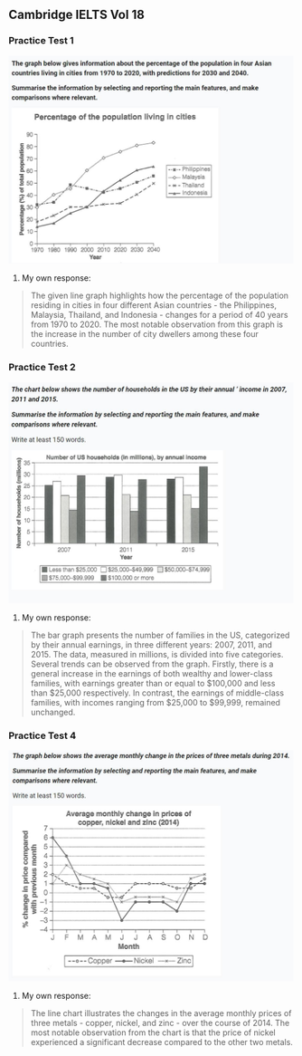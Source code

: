 
## Cambridge IELTS Vol 18
### Practice Test 1

![](../images/posts_images/task1_practice_C18_1.jpg)

1. My own response:
<blockquote>
The given line graph highlights how the percentage of the population residing in cities in four different Asian countries - the Philippines, Malaysia, Thailand, and Indonesia - changes for a period of 40 years from 1970 to 2020. The most notable observation from this graph is the increase in the number of city dwellers among these four countries.
</blockquote>


### Practice Test 2

![](../images/posts_images/task1_practice_C18_2.jpg)

1. My own response:
<blockquote>
The bar graph presents the number of families in the US, categorized by their annual earnings, in three different years: 2007, 2011, and 2015. The data, measured in millions, is divided into five categories. Several trends can be observed from the graph. Firstly, there is a general increase in the earnings of both wealthy and lower-class families, with earnings greater than or equal to $100,000 and less than $25,000 respectively. In contrast, the earnings of middle-class families, with incomes ranging from $25,000 to $99,999, remained unchanged.
</blockquote>

### Practice Test 4
![](../images/posts_images/task1_practice_C18_4.jpg)
1. My own response:
<blockquote>
The line chart illustrates the changes in the average monthly prices of three metals - copper, nickel, and zinc - over the course of 2014. The most notable observation from the chart is that the price of nickel experienced a significant decrease compared to the other two metals.
</blockquote>

